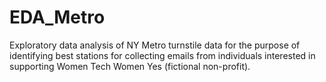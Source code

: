 # EDA_Metro
Exploratory data analysis of NY Metro turnstile data for the purpose of identifying best stations for collecting emails from individuals interested in supporting Women Tech Women Yes (fictional non-profit).
